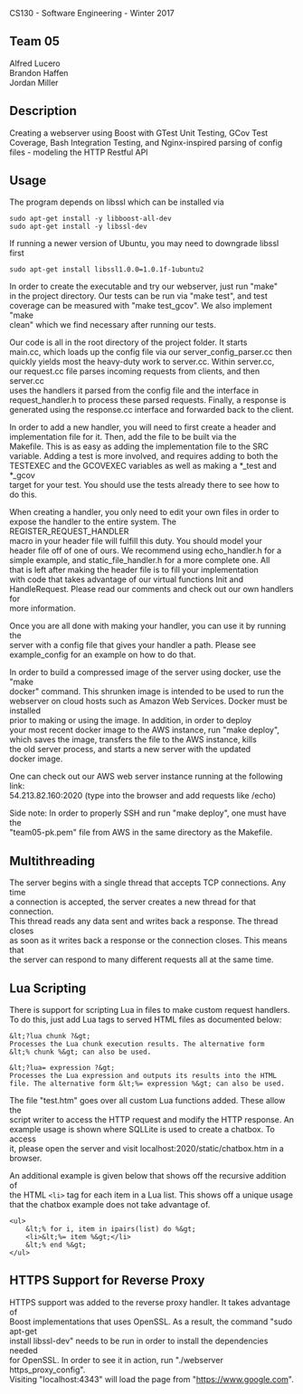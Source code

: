 CS130 - Software Engineering - Winter 2017

## Team 05  
Alfred Lucero  
Brandon Haffen  
Jordan Miller

## Description  
Creating a webserver using Boost with GTest Unit Testing, GCov Test  
Coverage, Bash Integration Testing, and Nginx-inspired parsing of config  
files - modeling the HTTP Restful API  

## Usage  
The program depends on libssl which can be installed via  
```
sudo apt-get install -y libboost-all-dev
sudo apt-get install -y libssl-dev
```

If running a newer version of Ubuntu, you may need to downgrade libssl first  
```
sudo apt-get install libssl1.0.0=1.0.1f-1ubuntu2
```

In order to create the executable and try our webserver, just run "make"  
in the project directory. Our tests can be run via "make test", and test  
coverage can be measured with "make test_gcov". We also implement "make  
clean" which we find necessary after running our tests.  

Our code is all in the root directory of the project folder. It starts  
main.cc, which loads up the config file via our server_config_parser.cc then  
quickly yields most the heavy-duty work to server.cc. Within server.cc,  
our request.cc file parses incoming requests from clients, and then server.cc  
uses the handlers it parsed from the config file and the interface in  
request_handler.h to process these parsed requests. Finally, a response is  
generated using the response.cc interface and forwarded back to the client.  

In order to add a new handler, you will need to first create a header and  
implementation file for it. Then, add the file to be built via the  
Makefile. This is as easy as adding the implementation file to the SRC  
variable. Adding a test is more involved, and requires adding to both the  
TESTEXEC and the GCOVEXEC variables as well as making a *_test and *_gcov  
target for your test. You should use the tests already there to see how to  
do this.  

When creating a handler, you only need to edit your own files in order to  
expose the handler to the entire system. The REGISTER_REQUEST_HANDLER  
macro in your header file will fulfill this duty. You should model your  
header file off of one of ours. We recommend using echo_handler.h for a  
simple example, and static_file_handler.h for a more complete one. All  
that is left after making the header file is to fill your implementation  
with code that takes advantage of our virtual functions Init and  
HandleRequest. Please read our comments and check out our own handlers for  
more information.  

Once you are all done with making your handler, you can use it by running the  
server with a config file that gives your handler a path. Please see  
example_config for an example on how to do that.  

In order to build a compressed image of the server using docker, use the "make  
docker" command. This shrunken image is intended to be used to run the  
webserver on cloud hosts such as Amazon Web Services. Docker must be installed  
prior to making or using the image. In addition, in order to deploy  
your most recent docker image to the AWS instance, run "make deploy",  
which saves the image, transfers the file to the AWS instance, kills  
the old server process, and starts a new server with the updated  
docker image.

One can check out our AWS web server instance running at the following link:  
54.213.82.160:2020 (type into the browser and add requests like /echo)   

Side note: In order to properly SSH and run "make deploy", one must have the  
"team05-pk.pem" file from AWS in the same directory as the Makefile.   

## Multithreading  
The server begins with a single thread that accepts TCP connections. Any time  
a connection is accepted, the server creates a new thread for that connection.  
This thread reads any data sent and writes back a response. The thread closes  
as soon as it writes back a response or the connection closes. This means that  
the server can respond to many different requests all at the same time.

## Lua Scripting
There is support for scripting Lua in files to make custom request handlers.  
To do this, just add Lua tags to served HTML files as documented below:  
```
&lt;?lua chunk ?&gt;
Processes the Lua chunk execution results. The alternative form
&lt;% chunk %&gt; can also be used.

&lt;?lua= expression ?&gt;
Processes the Lua expression and outputs its results into the HTML
file. The alternative form &lt;%= expression %&gt; can also be used.
```
The file "test.htm" goes over all custom Lua functions added. These allow the  
script writer to access the HTTP request and modify the HTTP response. An  
example usage is shown where SQLLite is used to create a chatbox. To access  
it, please open the server and visit localhost:2020/static/chatbox.htm in a  
browser.

An additional example is given below that shows off the recursive addition of  
the HTML `<li>` tag for each item in a Lua list. This shows off a unique usage  
that the chatbox example does not take advantage of.
```
<ul>
    &lt;% for i, item in ipairs(list) do %&gt;
    <li>&lt;%= item %&gt;</li>
    &lt;% end %&gt;
</ul>
```

## HTTPS Support for Reverse Proxy  
HTTPS support was added to the reverse proxy handler. It takes advantage of  
Boost implementations that uses OpenSSL. As a result, the command "sudo apt-get  
install libssl-dev" needs to be run in order to install the dependencies needed  
for OpenSSL. In order to see it in action, run "./webserver https_proxy_config".  
Visiting "localhost:4343" will load the page from "https://www.google.com".
